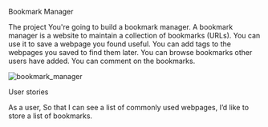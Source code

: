 Bookmark Manager

The project
You're going to build a bookmark manager. A bookmark manager is a website to maintain a collection of bookmarks (URLs). You can use it to save a webpage you found useful. You can add tags to the webpages you saved to find them later. You can browse bookmarks other users have added. You can comment on the bookmarks.

![bookmark_manager](https://user-images.githubusercontent.com/44870179/56587370-50d5ac80-65d9-11e9-91f6-3ff70d3db384.png)

User stories

As a user,
So that I can see a list of commonly used webpages,
I’d like to store a list of bookmarks.

